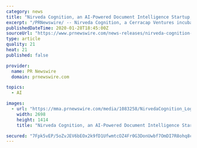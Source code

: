 ```yaml
---
category: news
title: "Nirveda Cognition, an AI-Powered Document Intelligence Startup, Secures Investment from Mexico Ventures"
excerpt: "/PRNewswire/ -- Nirveda Cognition, a Cerracap Ventures incubated, artificial intelligence company building an enterprise document intelligence and"
publishedDateTime: 2020-01-28T18:45:00Z
sourceUrl: "https://www.prnewswire.com/news-releases/nirveda-cognition-an-ai-powered-document-intelligence-startup-secures-investment-from-mexico-ventures-300994756.html"
type: article
quality: 21
heat: 21
published: false

provider:
  name: PR Newswire
  domain: prnewswire.com

topics:
  - AI

images:
  - url: "https://mma.prnewswire.com/media/1083258/NirvedaCognition_Logo.jpg?p=facebook"
    width: 2698
    height: 1414
    title: "Nirveda Cognition, an AI-Powered Document Intelligence Startup, Secures Investment from Mexico Ventures"

secured: "7Fpk5vEP/5oZvJEV6bEOx2k9fD1UfwmtcOZ4Fr0G3DonUwbf7OmDI7R8ohq8cAGi02H+C6MH/zxjzCjbSYrS8bIHyJK8nSeOZMIqMHaLZP9YSdZp+WXfBx3juLlz2dQo46wVIVSu2jWF/1VV3nAr7sah4AlhS8CB6BllMMyu4vHTdvQFfLT31YsMVQ37yqUB9CII1/F3KU7nUZVt7pzJWOSs/zkQsA38MSGhgDe5qJxg6Ci5I4qoqkVe9mXdP8NLUtohKygRcrNCFR/HTWPr88BeaU8NYq6xezqgNNZZ5OIXiPD5yj4nNjx4tQcadrkSFjfuCTuPLE2CWYBcOFumkAgjPSFBMadHkQI3n8TvmH/G7cqQ6iU5fjLTOAua5acJ2R8QIGC1g4lMKXiOD2yjErY7N4QCuy47SifkyDmY8dREhtuf+I+Ic8HXiHomGozzBi2xkERvGLmRlJcCYQQcfgMs6s1/SlktoJF0iBbkkX0=;hB99vRjheftjJF+vPFyYQw=="
---
```


